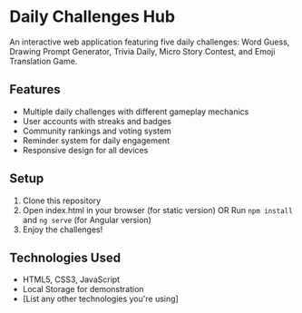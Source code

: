 # Daily Challenges Hub

An interactive web application featuring five daily challenges: Word Guess, Drawing Prompt Generator, Trivia Daily, Micro Story Contest, and Emoji Translation Game.

## Features

- Multiple daily challenges with different gameplay mechanics
- User accounts with streaks and badges
- Community rankings and voting system
- Reminder system for daily engagement
- Responsive design for all devices

## Setup

1. Clone this repository
2. Open index.html in your browser (for static version)
   OR
   Run `npm install` and `ng serve` (for Angular version)
3. Enjoy the challenges!

## Technologies Used

- HTML5, CSS3, JavaScript
- Local Storage for demonstration
- [List any other technologies you're using]
